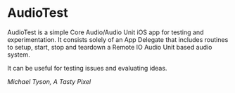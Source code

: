 AudioTest
=========

AudioTest is a simple Core Audio/Audio Unit iOS app for testing and experimentation. It consists solely of an App Delegate that includes routines to setup, start, stop and teardown a Remote IO Audio Unit based audio system.

It can be useful for testing issues and evaluating ideas.

*Michael Tyson, A Tasty Pixel*